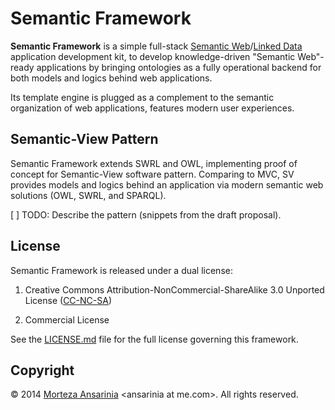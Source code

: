 # Semantic Framework

**Semantic Framework** is a simple full-stack [Semantic Web](http://simple.wikipedia.org/wiki/Semantic_Web)/[Linked Data](http://en.wikipedia.org/wiki/Linked_Data) application development kit, to develop knowledge-driven "Semantic Web"-ready applications by bringing ontologies as a fully operational backend for both models and logics behind web applications.

Its template engine is plugged as a complement to the semantic organization of web applications, features modern user experiences.


## Semantic-View Pattern

Semantic Framework extends SWRL and OWL, implementing proof of concept for Semantic-View software pattern. Comparing to MVC, SV provides models and logics behind an application via modern semantic web solutions (OWL, SWRL, and SPARQL).

[ ] TODO: Describe the pattern (snippets from the draft proposal).

## License

Semantic Framework is released under a dual license:

1. Creative Commons Attribution-NonCommercial-ShareAlike 3.0 Unported License ([CC-NC-SA](http://creativecommons.org/licenses/by-nc-sa/3.0/))

2. Commercial License

See the [LICENSE.md](LICENSE.md) file for the full license governing this framework.

## Copyright

&copy; 2014 [Morteza Ansarinia](http://github.com/morteza) \<ansarinia at me.com\>. All rights reserved.